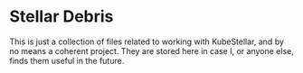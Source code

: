 # Stellar Debris
This is just a collection of files related to working with KubeStellar, and by no means a coherent project. They are stored here in case I, or anyone else, finds them useful in the future.
